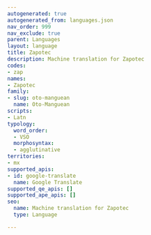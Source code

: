 ```yaml
---
autogenerated: true
autogenerated_from: languages.json
nav_order: 999
nav_exclude: true
parent: Languages
layout: language
title: Zapotec
description: Machine translation for Zapotec
codes:
- zap
names:
- Zapotec
family:
- slug: oto-manguean
  name: Oto-Manguean
scripts:
- Latn
typology:
  word_order:
  - VSO
  morphosyntax:
  - agglutinative
territories:
- mx
supported_apis:
- id: google-translate
  name: Google Translate
supported_qe_apis: []
supported_ape_apis: []
seo:
  name: Machine translation for Zapotec
  type: Language

---
```


